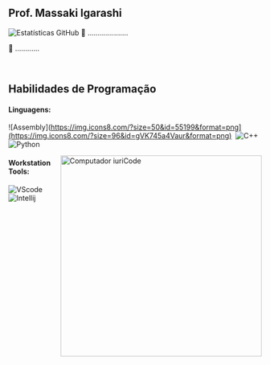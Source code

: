 ## Prof. Massaki Igarashi

![Estatísticas GitHub](https://github-readme-stats.vercel.app/api?username=igarashimassaki&show_icons=true&theme=tokyonight)
:blue_book: ....................

:closed_book: ............

&nbsp;

## Habilidades de Programação

#### Linguagens:
![Assembly](https://img.icons8.com/?size=50&id=55199&format=png](https://img.icons8.com/?size=96&id=gVK745a4Vaur&format=png)&nbsp;
![C++](https://img.icons8.com/?size=50&id=55199&format=png)&nbsp;
![Python](https://img.icons8.com/?size=50&id=12592&format=png)&nbsp;



<img src="https://raw.githubusercontent.com/MicaelliMedeiros/micaellimedeiros/master/image/computer-illustration.png" min-width="400px" max-width="400px" width="400px" align="right" alt="Computador iuriCode">

#### Workstation Tools:

![VScode](https://img.shields.io/badge/vscode-4285F4?style=for-the-badge&logo=vscode&logoColor=white)&nbsp;
![Intellij](https://img.shields.io/badge/IntelliJ_IDEA-000000.svg?style=for-the-badge&logo=intellij-idea&logoColor=white)&nbsp;
